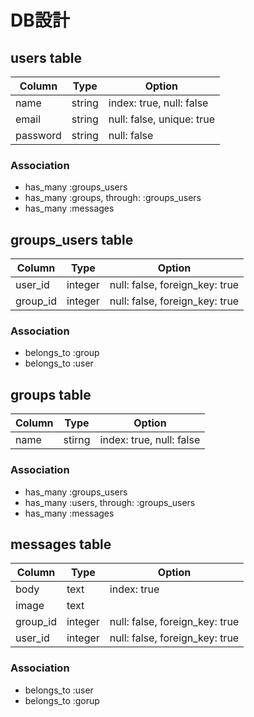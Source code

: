 # DB設計

## users table

|Column|Type|Option|
|------|----|------|
name|string|index: true, null: false|
email|string|null: false, unique: true|
password|string|null: false|

### Association
- has_many :groups_users
- has_many :groups, through: :groups_users
- has_many :messages

## groups_users table

|Column|Type|Option|
|------|----|------|
user_id|integer|null: false, foreign_key: true|
group_id|integer|null: false, foreign_key: true|

### Association
- belongs_to :group
- belongs_to :user

## groups table

|Column|Type|Option|
|------|----|------|
name|stirng|index: true, null: false|

### Association
- has_many :groups_users
- has_many :users, through: :groups_users
- has_many :messages

## messages table

|Column|Type|Option|
|------|----|------|
body|text|index: true|
image|text||
group_id|integer|null: false, foreign_key: true|
user_id|integer|null: false, foreign_key: true|

### Association
- belongs_to :user
- belongs_to :gorup